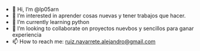 - 👋 Hi, I’m @lp05arn
- 👀 I’m interested in aprender cosas nuevas y tener trabajos que hacer.
- 🌱 I’m currently learning  python
- 💞️ I’m looking to collaborate on  proyectos nuevbos y sencillos para ganar experiencia
- 📫 How to reach me: ruiz.navarrete.alejandro@gmail.com

<!---
lp05arn/lp05arn is a ✨ special ✨ repository because its `README.md` (this file) appears on your GitHub profile.
You can click the Preview link to take a look at your changes.
--->
